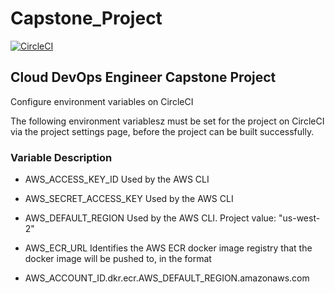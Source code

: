 # Capstone_Project

[![CircleCI](https://circleci.com/gh/NewthingAde/Capstone_Project/tree/main.svg?style=svg)](https://circleci.com/gh/NewthingAde/Capstone_Project/tree/main)


## Cloud DevOps Engineer Capstone Project

Configure environment variables on CircleCI

The following environment variablesz must be set for the project on CircleCI via the project settings page, before the project can be built successfully.

### Variable	Description

  - AWS_ACCESS_KEY_ID	Used by the AWS CLI
  
  - AWS_SECRET_ACCESS_KEY	Used by the AWS CLI

  - AWS_DEFAULT_REGION	Used by the AWS CLI. Project value: "us-west-2"
  
  -  AWS_ECR_URL	Identifies the AWS ECR docker image registry that the docker image will be pushed to, in the format        

  - AWS_ACCOUNT_ID.dkr.ecr.AWS_DEFAULT_REGION.amazonaws.com
